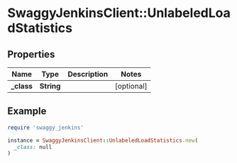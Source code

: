 # SwaggyJenkinsClient::UnlabeledLoadStatistics

## Properties

| Name | Type | Description | Notes |
| ---- | ---- | ----------- | ----- |
| **_class** | **String** |  | [optional] |

## Example

```ruby
require 'swaggy_jenkins'

instance = SwaggyJenkinsClient::UnlabeledLoadStatistics.new(
  _class: null
)
```

